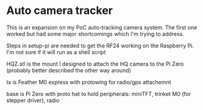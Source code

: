# Auto camera tracker
This is an expansion on my PoC auto-tracking camera system. The first one worked but had some major shortcomings which I'm trying to address.

Steps in setup-pi are needed to get the RF24 working on the Raspberry Pi. I'm not sure if it will run as a shell script

HQZ.stl is the mount I designed to attach the HQ camera to the Pi Zero (probably better described the other way around)

tx is Feather M0 express with protowing for radio/gps attachemnt

base is Pi Zero with proto hat to hold peripherals: miniTFT, trinket M0 (for stepper driver), radio
